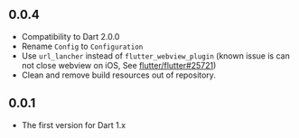 ## 0.0.4

- Compatibility to Dart 2.0.0
- Rename `Config` to `Configuration`
- Use `url_lancher` instead of `flutter_webview_plugin` (known issue is can not close webview on iOS, See [flutter/flutter#25721](https://github.com/flutter/flutter/issues/25721))
- Clean and remove build resources out of repository.

## 0.0.1

- The first version for Dart 1.x
